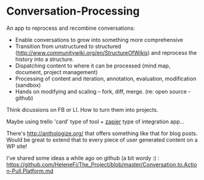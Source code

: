 Conversation-Processing
=======================

An app to reprocess and recombine conversations:

* Enable conversations to grow into something more comprehensive
* Transition from unstructured to structured (http://www.communitywiki.org/en/StructureOfWikis) and reprocess the history into a structure.
* Dispatching content to where it can be processed (mind map, document, project management)
* Processing of content and iteration, annotation, evaluation, modification (sandbox)
* Hands on modifying and scaling – fork, diff, merge. (re: open source - github)

Think dicussions on FB or LI. How to turn them into projects.

Maybe using trello 'card' type of tool + [zapier](https://zapier.com/) type of integration app... 

There's http://anthologize.org/ that offers something like that for blog posts. Would be great to extend that to every piece of user generated content on a WP site!

I've shared some ideas a while ago on github (a bit wordy :) : https://github.com/HeleneFi/The_Project/blob/master/Conversation.to.Action-Pull.Platform.md
